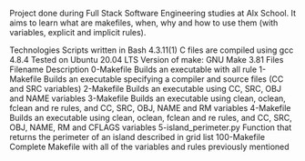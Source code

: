 Project done during Full Stack Software Engineering studies at Alx School. It aims to learn what are makefiles, when, why and how to use them (with variables, explicit and implicit rules).

Technologies
Scripts written in Bash 4.3.11(1)
C files are compiled using gcc 4.8.4
Tested on Ubuntu 20.04 LTS
Version of make: GNU Make 3.81
Files
Filename	Description
0-Makefile	Builds an executable with all rule
1-Makefile	Builds an executable specifying a compiler and source files (CC and SRC variables)
2-Makefile	Builds an executable using CC, SRC, OBJ and NAME variables
3-Makefile	Builds an executable using clean, oclean, fclean and re rules, and CC, SRC, OBJ, NAME and RM variables
4-Makefile	Builds an executable using clean, oclean, fclean and re rules, and CC, SRC, OBJ, NAME, RM and CFLAGS variables
5-island_perimeter.py	Function that returns the perimeter of an island described in grid list
100-Makefile	Complete Makefile with all of the variables and rules previously mentioned
